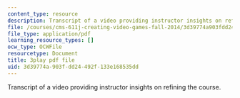 ```yaml
---
content_type: resource
description: Transcript of a video providing instructor insights on refining the course.
file: /courses/cms-611j-creating-video-games-fall-2014/3d39774a903fdd24492f133e168535dd_CrS0ndCbsro.pdf
file_type: application/pdf
learning_resource_types: []
ocw_type: OCWFile
resourcetype: Document
title: 3play pdf file
uid: 3d39774a-903f-dd24-492f-133e168535dd
---
```

Transcript of a video providing instructor insights on refining the course.